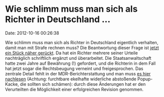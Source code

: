 Wie schlimm muss man sich als Richter in Deutschland \...
=========================================================

Date: 2012-10-16 00:26:38

Wie schlimm muss man sich als Richter in Deutschland eigentlich
verhalten, damit man mit Strafe rechnen muss? Die Beantwortung dieser
Frage ist [jetzt ein Stück näher
gerückt](http://www.mdr.de/sachsen-anhalt/richter202_zc-a2551f81_zs-ae30b3e4.html).
Da hat ein Richter mehrere seiner Urteile nachträglich schriftlich
ergänzt und überarbeitet. Die Staatsanwaltschaft hatte zwei Jahre auf
Bewährung (!) gefordert, und die Richterin in dem Fall hat jetzt sogar
die Rechtsbeugung verneint und freigesprochen. Das zentrale Detail fehlt
in der MDR-Berichterstattung und man muss [es hier
nachlesen](http://www.lto.de/recht/nachrichten/n/rechtsbeugung-richter-urteile-urkundenfaelschung/)
(Achtung: furchtbare ekelhafte widerliche abstoßende Popup-Kacke, die
sollten sich schämen): durch diese Änderungen hat er den Verurteilten
die Möglichkeit einer erfolgreichen Revision genommen.
